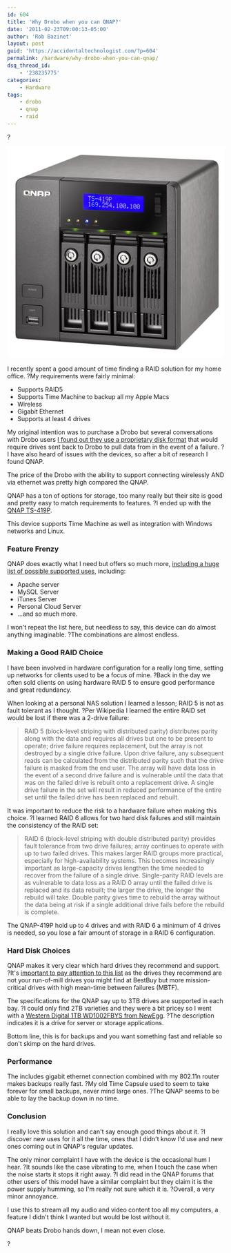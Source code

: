 ```yaml
---
id: 604
title: 'Why Drobo when you can QNAP?'
date: '2011-02-23T09:00:13-05:00'
author: 'Rob Bazinet'
layout: post
guid: 'https://accidentaltechnologist.com/?p=604'
permalink: /hardware/why-drobo-when-you-can-qnap/
dsq_thread_id:
    - '238235775'
categories:
    - Hardware
tags:
    - drobo
    - qnap
    - raid
---
```


?

![TS 419P 01](/assets/img/2011/02/TS-419P_01.jpg "TS-419P_01.jpg")

I recently spent a good amount of time finding a RAID solution for my home office. ?My requirements were fairly minimal:

- Supports RAID5
- Supports Time Machine to backup all my Apple Macs
- Wireless
- Gigabit Ethernet
- Supports at least 4 drives

My original intention was to purchase a Drobo but several conversations with Drobo users [I found out they use a proprietary disk format](http://www.google.com/search?aq=1&oq=drobo+propr&sourceid=chrome&ie=UTF-8&q=drobo+proprietary+format) that would require drives sent back to Drobo to pull data from in the event of a failure. ?I have also heard of issues with the devices, so after a bit of research I found QNAP.

The price of the Drobo with the ability to support connecting wirelessly AND via ethernet was pretty high compared the QNAP.

QNAP has a ton of options for storage, too many really but their site is good and pretty easy to match requirements to features. ?I ended up with the [QNAP TS-419P](http://qnap.com/pro_detail_feature.asp?p_id=183).

This device supports Time Machine as well as integration with Windows networks and Linux.

### Feature Frenzy

QNAP does exactly what I need but offers so much more, [including a huge list of possible supported uses](http://qnap.com/pro_detail_software.asp?p_id=183), including:

- Apache server
- MySQL Server
- iTunes Server
- Personal Cloud Server
- ...and so much more.

I won't repeat the list here, but needless to say, this device can do almost anything imaginable. ?The combinations are almost endless.

### Making a Good RAID Choice

I have been involved in hardware configuration for a really long time, setting up networks for clients used to be a focus of mine. ?Back in the day we often sold clients on using hardware RAID 5 to ensure good performance and great redundancy.

When looking at a personal NAS solution I learned a lesson; RAID 5 is not as fault tolerant as I thought. ?Per Wikipedia I learned the entire RAID set would be lost if there was a 2-drive failure:

> RAID 5 (block-level striping with distributed parity) distributes parity along with the data and requires all drives but one to be present to operate; drive failure requires replacement, but the array is not destroyed by a single drive failure. Upon drive failure, any subsequent reads can be calculated from the distributed parity such that the drive failure is masked from the end user. The array will have data loss in the event of a second drive failure and is vulnerable until the data that was on the failed drive is rebuilt onto a replacement drive. A single drive failure in the set will result in reduced performance of the entire set until the failed drive has been replaced and rebuilt.

It was important to reduce the risk to a hardware failure when making this choice. ?I learned RAID 6 allows for two hard disk failures and still maintain the consistency of the RAID set:

> RAID 6 (block-level striping with double distributed parity) provides fault tolerance from two drive failures; array continues to operate with up to two failed drives. This makes larger RAID groups more practical, especially for high-availability systems. This becomes increasingly important as large-capacity drives lengthen the time needed to recover from the failure of a single drive. Single-parity RAID levels are as vulnerable to data loss as a RAID 0 array until the failed drive is replaced and its data rebuilt; the larger the drive, the longer the rebuild will take. Double parity gives time to rebuild the array without the data being at risk if a single additional drive fails before the rebuild is complete.

The QNAP-419P hold up to 4 drives and with RAID 6 a minimum of 4 drives is needed, so you lose a fair amount of storage in a RAID 6 configuration.

### Hard Disk Choices

QNAP makes it very clear which hard drives they recommend and support. ?It's [important to pay attention to this list](http://qnap.com/pro_compatibility.asp) as the drives they recommend are not your run-of-mill drives you might find at BestBuy but more mission-critical drives with high mean-time between failures (MBTF).

The specifications for the QNAP say up to 3TB drives are supported in each bay. ?I could only find 2TB varieties and they were a bit pricey so I went with a [Western Digital 1TB WD1002FBYS from NewEgg](http://www.newegg.com/Product/Product.aspx?Item=N82E16822136313&cm_re=WD1002FBYS-_-22-136-313-_-Product). ?The description indicates it is a drive for server or storage applications.

Bottom line, this is for backups and you want something fast and reliable so don't skimp on the hard drives.

### Performance

The includes gigabit ethernet connection combined with my 802.11n router makes backups really fast. ?My old Time Capsule used to seem to take forever for small backups, never mind large ones. ?The QNAP seems to be able to lay the backup down in no time.

### Conclusion

I really love this solution and can't say enough good things about it. ?I discover new uses for it all the time, ones that I didn't know I'd use and new ones coming out in QNAP's regular updates.

The only minor complaint I have with the device is the occasional hum I hear. ?It sounds like the case vibrating to me, when I touch the case when the noise starts it stops it right away. ?I did read in the QNAP forums that other users of this model have a similar complaint but they claim it is the power supply humming, so I'm really not sure which it is. ?Overall, a very minor annoyance.

I use this to stream all my audio and video content too all my computers, a feature I didn't think I wanted but would be lost without it.

QNAP beats Drobo hands down, I mean not even close.

?